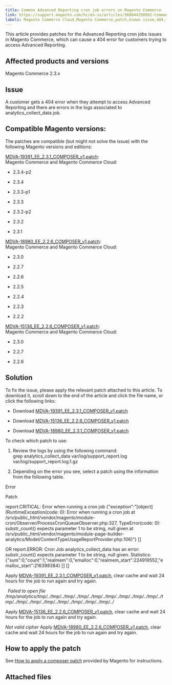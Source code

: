 ```yaml
---
title: Common Advanced Reporting cron job errors on Magento Commerce 
link: https://support.magento.com/hc/en-us/articles/360044350992-Common-Advanced-Reporting-cron-job-errors-on-Magento-Commerce-
labels: Magento Commerce Cloud,Magento Commerce,patch,known issue,404,troubleshooting,advanced reporting,2.3.x,2.3.1,2.3.4-p2
---
```


This article provides patches for the Advanced Reporting cron jobs issues in Magento Commerce, which can cause a 404 error for customers trying to access Advanced Reporting.

## Affected products and versions

Magento Commerce 2.3.x

## Issue

A customer gets a 404 error when they attempt to access Advanced Reporting and there are errors in the logs associated to analytics\_collect\_data job.

## Compatible Magento versions:

The patches are compatible (but might not solve the issue) with the following Magento versions and editions:

[MDVA-19391\_EE\_2.3.1\_COMPOSER\_v1.patch](https://support.magento.com/hc/en-us/article_attachments/360059514731/MDVA-19391_EE_2.3.1_COMPOSER_v1.patch):  
 Magento Commerce and Magento Commerce Cloud:

* 2.3.4-p2

* 2.3.4

* 2.3.3-p1

* 2.3.3

* 2.3.2-p2

* 2.3.2

* 2.3.1

[MDVA-18980\_EE\_2.2.6\_COMPOSER\_v1.patch](https://support.magento.com/hc/en-us/article_attachments/360059516831/MDVA-18980_EE_2.2.6_COMPOSER_v1.patch):  
 Magento Commerce and Magento Commerce Cloud:

* 2.3.0

* 2.2.7

* 2.2.6

* 2.2.5

* 2.2.4

* 2.2.3

* 2.2.2

[MDVA-15136\_EE\_2.2.6\_COMPOSER\_v1.patch](https://support.magento.com/hc/en-us/article_attachments/360059527331/MDVA-15136_EE_2.2.6_COMPOSER_v1.patch):  
 Magento Commerce and Magento Commerce Cloud:

* 2.3.0

* 2.2.7

* 2.2.6

## **Solution**

To fix the issue, please apply the relevant patch attached to this article. To download it, scroll down to the end of the article and click the file name, or click the following links:

* Download [MDVA-19391\_EE\_2.3.1\_COMPOSER\_v1.patch](https://support.magento.com/hc/en-us/article_attachments/360059514731/MDVA-19391_EE_2.3.1_COMPOSER_v1.patch)

* Download [MDVA-15136\_EE\_2.2.6\_COMPOSER\_v1.patch](https://support.magento.com/hc/en-us/article_attachments/360059527331/MDVA-15136_EE_2.2.6_COMPOSER_v1.patch)

* Download [MDVA-18980\_EE\_2.3.1\_COMPOSER\_v1.patch](https://support.magento.com/hc/en-us/article_attachments/360059516831/MDVA-18980_EE_2.2.6_COMPOSER_v1.patch)

To check which patch to use:

1. Review the logs by using the following command:  
 grep analytics\_collect\_data var/log/support\_report.log var/log/support\_report.log.1.gz

1. Depending on the error you see, select a patch using the information from the following table.  
  

Error

Patch

report.CRITICAL: Error when running a cron job {"exception":"[object] (RuntimeException(code:
 0): Error when running a cron job at /srv/public\_html/vendor/magento/module-cron/Observer/ProcessCronQueueObserver.php:327,
 TypeError(code: 0): substr\_count() expects parameter 1 to be string, null given
 at /srv/public\_html/vendor/magento/module-page-builder-analytics/Model/ContentTypeUsageReportProvider.php:106)"}
 []

OR
 report.ERROR: Cron Job analytics\_collect\_data has an error: substr\_count() expects
 parameter 1 to be string, null given. Statistics: {"sum":0,"count":1,"realmem":0,"emalloc":0,"realmem\_start":224919552,"emalloc\_start":216398384}
 [] []



Apply [MDVA-19391\_EE\_2.3.1\_COMPOSER\_v1.patch](https://support.magento.com/hc/en-us/article_attachments/360059514731/MDVA-19391_EE_2.3.1_COMPOSER_v1.patch), clear cache and wait 24 hours for the job to run again and try again.

 
*Failed to open file /tmp/analytics/tmp/../tmp/../tmp/../tmp/../tmp/../tmp/../tmp/../tmp/../tmp/../tmp/../tmp/../tmp/../tmp/../tmp/../tmp/../tmp/../tmp/../*

Apply [MDVA-15136\_EE\_2.2.6\_COMPOSER\_v1.patch](https://support.magento.com/hc/en-us/article_attachments/360059527331/MDVA-15136_EE_2.2.6_COMPOSER_v1.patch), clear cache and wait 24 hours for the job to run again and try again.  

*Not valid cipher*
Apply [MDVA-18980\_EE\_2.2.6\_COMPOSER\_v1.patch](https://support.magento.com/hc/en-us/article_attachments/360059516831/MDVA-18980_EE_2.2.6_COMPOSER_v1.patch), clear cache and wait 24 hours for the job to run again and try again.

## How to apply the patch

See [How to apply a composer patch](https://support.magento.com/hc/en-us/articles/360028367731) provided by Magento for instructions.

## Attached files

